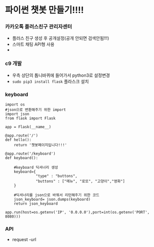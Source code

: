 # 파이썬 챗봇 만들기!!!!

### 카카오톡 플러스친구 관리자센터

- 플러스 친구 생성 후 공개설정(공개 안되면 검색안됨!!!)
- 스마트 채팅 API형 사용
- 


### c9 개발
- 우측 상단의 톱니바퀴에 들어가서 python3로 설정변경
- `sudo pip3 install flask` 플라스크 설치

### keyboard

```python3
import os
#json으로 변환해주기 위한 import
import json
from flask import Flask

app = Flask(__name__)

@app.route('/')
def hello():
    return '챗봇페이지입니다!!!'

@app.route('/keyboard')
def keyboard():
    
    #keyboard 딕셔너리 생성
    keyboard={
              "type" : "buttons",
              "buttons" : ["메뉴", "로또", "고양이","영화"]
    }
    
    #딕셔너리를 json으로 바꿔서 리턴해주기 위한 코드
    json_keyboard= json.dumps(keyboard)
    return json_keyboard

app.run(host=os.getenv('IP', '0.0.0.0'),port=int(os.getenv('PORT', 8080)))
```
### API

- request
    -url 
